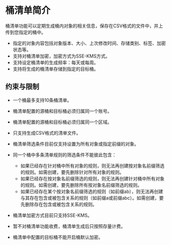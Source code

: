 # 桶清单简介<a name="obs_03_0083"></a>

桶清单功能可以定期生成桶内对象的相关信息，保存在CSV格式的文件中，并上传到您指定的桶中。

-   指定的对象内容包括对象版本、大小、上次修改时间、存储类别、标签、加密状态等。
-   支持对桶清单加密，加密方式为SSE-KMS方式。
-   支持设定桶清单的生成频率：每天或每周。
-   支持将生成的桶清单存储到指定的目标桶。

## 约束与限制<a name="section158213151418"></a>

-   一个桶最多支持10条桶清单。
-   桶清单配置的源桶和目标桶必须归属同一个账号。
-   桶清单配置的源桶和目标桶必须归属同一个区域。
-   只支持生成CSV格式的清单文件。
-   桶清单筛选条件目前仅支持设置为所有对象或指定前缀的对象。
-   同一个桶中多条清单规则的筛选条件不能彼此包含：
    -   如果已经存在针对桶中所有对象的规则，则无法再创建按对象名前缀筛选的规则。如需创建，要先删除针对所有对象的规则。
    -   如果已经存在按对象名前缀筛选的规则，则无法再创建针对桶中所有对象的规则。如需创建，要先删除所有按对象名前缀筛选的规则。
    -   如果已经存在某个按对象名前缀筛选的规则（如前缀ab），则无法再创建与其存在包含或被包含关系的规则（如前缀a或前缀abc）。如需创建，要先删除存在包含或被包含关系的规则。

-   桶清单加密方式目前只支持SSE-KMS。
-   暂不对桶清单功能收费，桶清单生成后只按照存量计费。
-   桶清单中配置的目标桶不能开启桶默认加密。

